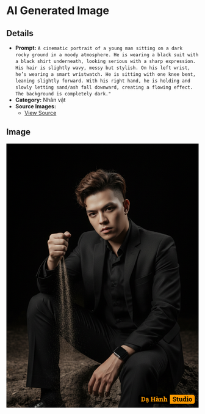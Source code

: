 # AI Generated Image

## Details
- **Prompt:** `A cinematic portrait of a young man sitting on a dark rocky ground in a moody atmosphere. He is wearing a black suit with a black shirt underneath, looking serious with a sharp expression. His hair is slightly wavy, messy but stylish. On his left wrist, he’s wearing a smart wristwatch. He is sitting with one knee bent, leaning slightly forward. With his right hand, he is holding and slowly letting sand/ash fall downward, creating a flowing effect. The background is completely dark."`
- **Category:** Nhân vật
- **Source Images:**
  - [View Source](https://raw.githubusercontent.com/lenzcomvth/ImageLibrary/main/Male.png)

## Image
![AI Generated Image](./image-2025-10-06T21-08-29-778Z-ne53v.png)